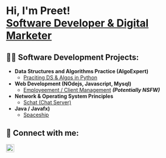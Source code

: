 <h1>Hi, I'm Preet! <br/> <a href="www.linkedin.com/in/preet-v-jain">Software Developer & Digital Marketer</a></h1>

<h2>👨‍💻 Software Development Projects:</h2>

- <b>Data Structures and Algorithms Practice (AlgoExpert)</b>
  - [Praciting DS & Algos in Python](https://github.com/pjain0121/nodejs)
- <b>Web Development (NOdejs, Javascript, Mysql)</b>
  - [Employeement / Client Management](https://github.com/pjain0121/nodejs) <b><i>(Potentially NSFW)</b></i>
- <b>Network & Operating System Principles</b>
  - [Schat (Chat Server)](https://github.com/pjain0121/schat)
- <b>Java / Javafx)</b>
  - [Spaceship](https://github.com/pjain0121/SpaceshipC)


<h2> 🤳 Connect with me:</h2>

[<img align="left" alt="JoshMadakor | LinkedIn" width="22px" src="https://cdn.jsdelivr.net/npm/simple-icons@v3/icons/linkedin.svg" />][linkedin]

[twitter]: https://twitter.com/joshmadakor
[youtube]: https://www.youtube.com/c/joshmadakor
[instagram]: https://www.instagram.com/joshmadakor/
[linkedin]: https://linkedin.com/in/joshmadakor

<!--
**joshmadakor1/joshmadakor1** is a ✨ _special_ ✨ repository because its `README.md` (this file) appears on your GitHub profile.

Here are some ideas to get you started:

- 🔭 I’m currently working on ...
- 🌱 I’m currently learning ...
- 👯 I’m looking to collaborate on ...
- 🤔 I’m looking for help with ...
- 💬 Ask me about ...
- 📫 How to reach me: ...
- 😄 Pronouns: ...
- ⚡ Fun fact: ...
-->
